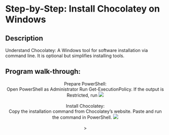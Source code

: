 <h1>Step-by-Step: Install Chocolatey on Windows</h1>



<h2>Description</h2>
Understand Chocolatey: A Windows tool for software installation via command line. It is optional but simplifies installing tools.
<br />


<h2>Program walk-through:</h2>

<p align="center">
Prepare PowerShell: <br/>
Open PowerShell as Administrator
Run Get-ExecutionPolicy. If the output is Restricted, run
<img src="https://res.cloudinary.com/dk3bkl3ji/image/upload/v1733860646/Screenshot_2024-12-10_142243_gvnp3i.png"/>
<br />
<br />
Install Chocolatey:  <br/>
Copy the installation command from Chocolatey’s website.
Paste and run the command in PowerShell.
<img src="https://res.cloudinary.com/dk3bkl3ji/image/upload/v1733860607/Screenshot_2024-12-10_142652_zsxw61.png"/>
<br />
<br />>
</p>


